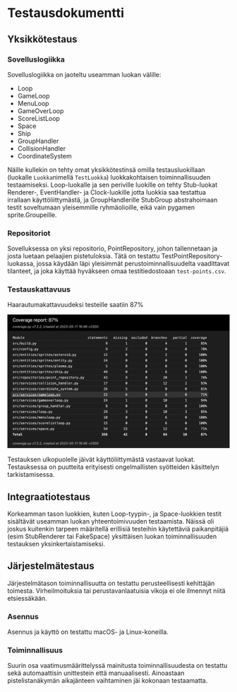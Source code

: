 # Testausdokumentti

## Yksikkötestaus

### Sovelluslogiikka

Sovelluslogiikka on jaoteltu useamman luokan välille:
- Loop
- GameLoop
- MenuLoop
- GameOverLoop
- ScoreListLoop
- Space
- Ship
- GroupHandler
- CollisionHandler
- CoordinateSystem

Näille kullekin on tehty omat yksikkötestinsä omilla testausluokillaan (luokalle `Luokka`nimellä `TestLuokka`) luokkakohtaisen toiminnallisuuden testaamiseksi. Loop-luokalle ja sen periville luokille on tehty Stub-luokat Renderer-, EventHandler- ja Clock-luokille jotta luokkia saa testattua irrallaan käyttöliittymästä, ja GroupHandlerille StubGroup abstrahoimaan testit soveltumaan yleisemmille ryhmäolioille, eikä vain pygamen sprite.Groupeille.

### Repositoriot

Sovelluksessa on yksi repositorio, PointRepository, johon tallennetaan ja josta luetaan pelaajien pistetuloksia. Tätä on testattu TestPointRepository-luokassa, jossa käydään läpi yleisimmät perustoiminnallisuudelta vaadittavat tilanteet, ja joka käyttää hyväkseen omaa testitiedostoaan `test-points.csv`.  

### Testauskattavuus

Haarautumakattavuudeksi testeille saatiin 87%

![](./kuvat/coverage-report.png)

Testauksen ulkopuolelle jäivät käyttöliittymästä vastaavat luokat. Testauksessa on puutteita erityisesti ongelmallisten syötteiden käsittelyn tarkistamisessa.

## Integraatiotestaus

Korkeamman tason luokkien, kuten Loop-tyypin-, ja Space-luokkien testit sisältävät useamman luokan yhteentoimivuuden testaamista. Näissä oli joskus kuitenkin tarpeen määritellä erillisiä testeihin käytettäviä paikanpitäjiä (esim StubRenderer tai FakeSpace) yksittäisen luokan toiminnallisuuden testauksen yksinkertaistamiseksi.

## Järjestelmätestaus

Järjestelmätason toiminnallisuutta on testattu perusteellisesti kehittäjän toimesta. Virheilmoituksia tai perustavanlaatuisia vikoja ei ole ilmennyt niitä etsiessäkään. 

### Asennus

Asennus ja käyttö on testattu macOS- ja Linux-koneilla. 

### Toiminnallisuus

Suurin osa vaatimusmäärittelyssä mainitusta toiminnallisuudesta on testattu sekä automaattisin unittestein että manuaalisesti. Ainoastaan pistelistanäkymän aikajänteen vaihtaminen jäi kokonaan testaamatta.
